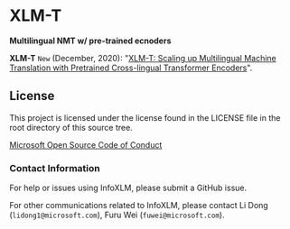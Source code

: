 
# XLM-T
**Multilingual NMT w/ pre-trained ecnoders**



**XLM-T** ```New``` (December, 2020): "[XLM-T: Scaling up Multilingual Machine Translation with Pretrained Cross-lingual Transformer Encoders](https://arxiv.org/abs/2012.15547)".

## License
This project is licensed under the license found in the LICENSE file in the root directory of this source tree.

[Microsoft Open Source Code of Conduct](https://opensource.microsoft.com/codeofconduct)

### Contact Information

For help or issues using InfoXLM, please submit a GitHub issue.

For other communications related to InfoXLM, please contact Li Dong (`lidong1@microsoft.com`), Furu Wei (`fuwei@microsoft.com`).

